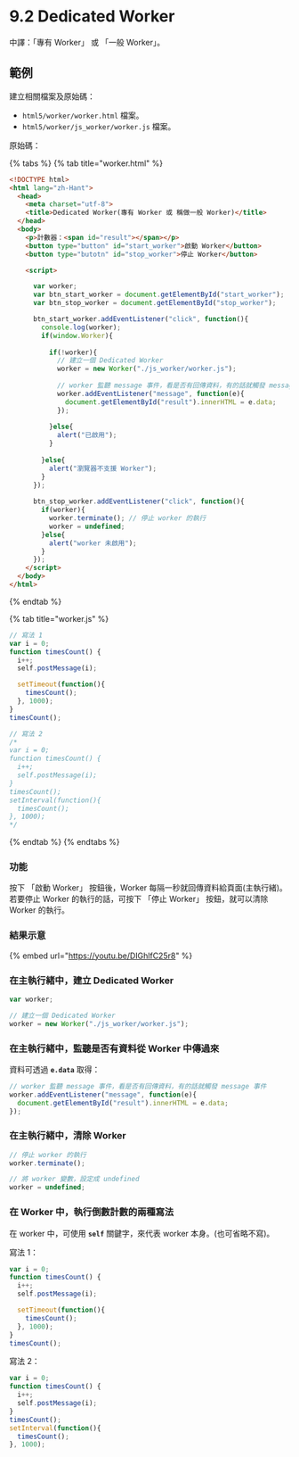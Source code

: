 # 9.2 Dedicated Worker

中譯：「專有 Worker」 或 「一般 Worker」。



## 範例

建立相關檔案及原始碼：

* `html5/worker/worker.html` 檔案。
* `html5/worker/js_worker/worker.js` 檔案。

原始碼：

{% tabs %}
{% tab title="worker.html" %}
```html
<!DOCTYPE html>
<html lang="zh-Hant">
  <head>
    <meta charset="utf-8">
    <title>Dedicated Worker(專有 Worker 或 稱做一般 Worker)</title>
  </head>
  <body>
    <p>計數器：<span id="result"></span></p>
    <button type="button" id="start_worker">啟動 Worker</button>
    <button type="butotn" id="stop_worker">停止 Worker</button>

    <script>

      var worker;
      var btn_start_worker = document.getElementById("start_worker");
      var btn_stop_worker = document.getElementById("stop_worker");

      btn_start_worker.addEventListener("click", function(){
        console.log(worker);
        if(window.Worker){
          
          if(!worker){
            // 建立一個 Dedicated Worker
            worker = new Worker("./js_worker/worker.js");
            
            // worker 監聽 message 事件，看是否有回傳資料，有的話就觸發 message 事件
            worker.addEventListener("message", function(e){
              document.getElementById("result").innerHTML = e.data;
            });
            
          }else{
            alert("已啟用");
          }
          
        }else{
          alert("瀏覽器不支援 Worker");
        }
      });
      
      btn_stop_worker.addEventListener("click", function(){
        if(worker){
          worker.terminate(); // 停止 worker 的執行
          worker = undefined;
        }else{
          alert("worker 未啟用");
        }
      });
    </script>
  </body>
</html>
```
{% endtab %}

{% tab title="worker.js" %}
```javascript
// 寫法 1
var i = 0;
function timesCount() {
  i++;
  self.postMessage(i);

  setTimeout(function(){
    timesCount();
  }, 1000);
}
timesCount();

// 寫法 2
/*
var i = 0;
function timesCount() {
  i++;
  self.postMessage(i);
}
timesCount();
setInterval(function(){
  timesCount();
}, 1000);
*/
```
{% endtab %}
{% endtabs %}



### 功能

按下 「啟動 Worker」 按鈕後，Worker 每隔一秒就回傳資料給頁面(主執行緒)。若要停止 Worker 的執行的話，可按下 「停止 Worker」 按鈕，就可以清除 Worker 的執行。

### 結果示意

{% embed url="https://youtu.be/DIGhlfC25r8" %}



### 在主執行緒中，建立 Dedicated Worker

```javascript
var worker;

// 建立一個 Dedicated Worker
worker = new Worker("./js_worker/worker.js");
```

### 在主執行緒中，監聽是否有資料從 Worker 中傳過來

資料可透過 **`e.data`** 取得：

```javascript
// worker 監聽 message 事件，看是否有回傳資料，有的話就觸發 message 事件
worker.addEventListener("message", function(e){
  document.getElementById("result").innerHTML = e.data;
});
```

### 在主執行緒中，清除 Worker

```javascript
// 停止 worker 的執行
worker.terminate();

// 將 worker 變數，設定成 undefined
worker = undefined;
```



### 在 Worker 中，執行倒數計數的兩種寫法

在 worker 中，可使用 **`self`** 關鍵字，來代表 worker 本身。(也可省略不寫)。



寫法 1：

```javascript
var i = 0;
function timesCount() {
  i++;
  self.postMessage(i);

  setTimeout(function(){
    timesCount();
  }, 1000);
}
timesCount();
```

寫法 2：

```javascript
var i = 0;
function timesCount() {
  i++;
  self.postMessage(i);
}
timesCount();
setInterval(function(){
  timesCount();
}, 1000);
```


